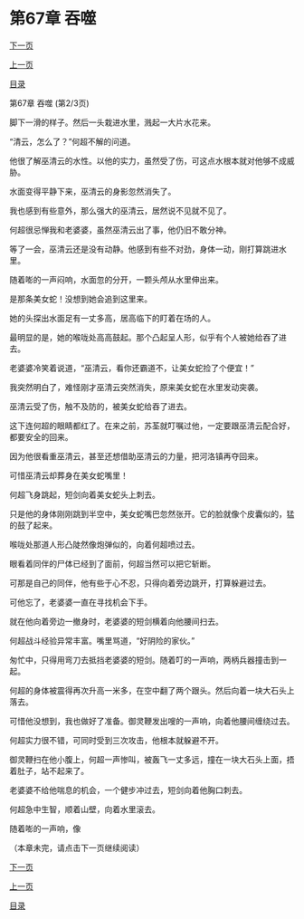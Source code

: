 <h1>第67章   吞噬</h1>
            <div><p><a href="./0200_%E7%AC%AC67%E7%AB%A0_%E5%90%9E%E5%99%AC.md">下一页</a></p><p><a href="./0198_%E7%AC%AC67%E7%AB%A0_%E5%90%9E%E5%99%AC.md">上一页</a></p><p><a href="../">目录</a></p></div>
            <div><p>第67章   吞噬 (第2/3页)</p><p>脚下一滑的样子。然后一头栽进水里，溅起一大片水花来。</p><p>“清云，怎么了？”何超不解的问道。</p><p>他很了解巫清云的水性。以他的实力，虽然受了伤，可这点水根本就对他够不成威胁。</p><p>水面变得平静下来，巫清云的身影忽然消失了。</p><p>我也感到有些意外，那么强大的巫清云，居然说不见就不见了。</p><p>何超很忌惮我和老婆婆，虽然巫清云出了事，他仍旧不敢分神。</p><p>等了一会，巫清云还是没有动静。他感到有些不对劲，身体一动，刚打算跳进水里。</p><p>随着嘭的一声闷响，水面忽的分开，一颗头颅从水里伸出来。</p><p>是那条美女蛇！没想到她会追到这里来。</p><p>她的头探出水面足有一丈多高，居高临下的盯着在场的人。</p><p>最明显的是，她的喉咙处高高鼓起。那个凸起呈人形，似乎有个人被她给吞了进去。</p><p>老婆婆冷笑着说道，“巫清云，看你还霸道不，让美女蛇捡了个便宜！”</p><p>我突然明白了，难怪刚才巫清云突然消失，原来美女蛇在水里发动突袭。</p><p>巫清云受了伤，触不及防的，被美女蛇给吞了进去。</p><p>这下连何超的眼睛都红了。在来之前，苏荃就叮嘱过他，一定要跟巫清云配合好，都要安全的回来。</p><p>因为他很看重巫清云，甚至还想借助巫清云的力量，把河洛镇再夺回来。</p><p>可惜巫清云却葬身在美女蛇嘴里！</p><p>何超飞身跳起，短剑向着美女蛇头上刺去。</p><p>只是他的身体刚刚跳到半空中，美女蛇嘴巴忽然张开。它的脸就像个皮囊似的，猛的鼓了起来。</p><p>喉咙处那道人形凸陡然像炮弹似的，向着何超喷过去。</p><p>眼看着同伴的尸体已经到了面前，何超当然可以把它斩断。</p><p>可那是自己的同伴，他有些于心不忍，只得向着旁边跳开，打算躲避过去。</p><p>可他忘了，老婆婆一直在寻找机会下手。</p><p>就在他向着旁边一撤身时，老婆婆的短剑横着向他腰间扫去。</p><p>何超战斗经验异常丰富。嘴里骂道，“好阴险的家伙。”</p><p>匆忙中，只得用弯刀去抵挡老婆婆的短剑。随着叮的一声响，两柄兵器撞击到一起。</p><p>何超的身体被震得再次升高一米多，在空中翻了两个跟头。然后向着一块大石头上落去。</p><p>可惜他没想到，我也做好了准备。御灵鞭发出嗖的一声响，向着他腰间缠绕过去。</p><p>何超实力很不错，可同时受到三次攻击，他根本就躲避不开。</p><p>御灵鞭扫在他小腹上，何超一声惨叫，被轰飞一丈多远，撞在一块大石头上面，捂着肚子，站不起来了。</p><p>老婆婆不给他喘息的机会，一个健步冲过去，短剑向着他胸口刺去。</p><p>何超急中生智，顺着山壁，向着水里滚去。</p><p>随着嘭的一声响，像</p><p>（本章未完，请点击下一页继续阅读）</p></div>
            <div><p><a href="./0200_%E7%AC%AC67%E7%AB%A0_%E5%90%9E%E5%99%AC.md">下一页</a></p><p><a href="./0198_%E7%AC%AC67%E7%AB%A0_%E5%90%9E%E5%99%AC.md">上一页</a></p><p><a href="../">目录</a></p></div>